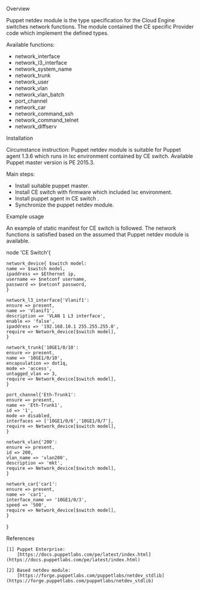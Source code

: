 Overview

Puppet netdev module is the type specification for the Cloud Engine switches network functions. The module contained the CE specific Provider code which implement the defined types.

Available functions:
 - network_interface
 - network_l3_interface
 - network_system_name
 - network_trunk
 - network_user
 - network_vlan
 - network_vlan_batch
 - port_channel
 - network_car
 - network_command_ssh
 - network_command_telnet
 - network_diffserv

Installation

Circumstance instruction:
Puppet netdev module is suitable for Puppet agent 1.3.6 which runs in lxc environment contained by CE switch.
Available Puppet master version is PE 2015.3. 

Main steps:
 - Install suitable puppet master.
 - Install CE switch with firmware which included lxc environment.
 - Install puppet agent in CE switch .
 - Synchronize the puppet netdev module.

Example usage

An example of static manifest for CE switch is followed. The network functions is satisfied based on the assumed that Puppet netdev module is available.

node 'CE Switch'{
    
	network_device{ $switch model:
	name => $switch model,
	ipaddress => $Ethernet ip,
	username => $netconf username,
	password => $netconf password,
	}
	
	network_l3_interface{'Vlanif1':
    ensure => present,
	name => 'Vlanif1',
	description => 'VLAN 1 L3 interface',
	enable => 'false',
	ipaddress => '192.168.10.1 255.255.255.0',
	require => Network_device[$switch model],
	}
	
	network_trunk{'10GE1/0/10':
	ensure => present,
	name => '10GE1/0/10',
	encapsulation => dot1q,
	mode => 'access',
    untagged_vlan => 3, 
	require => Network_device[$switch model],
    }
	
	port_channel{'Eth-Trunk1':
	ensure => present,
	name => 'Eth-Trunk1',
	id => '1',
	mode => disabled,
    interfaces => ['10GE1/0/6','10GE1/0/7'],	
	require => Network_device[$switch model],
    }
	
	network_vlan{'200':
	ensure => present,
	id => 200,
	vlan_name => 'vlan200',
    description => 'mkt', 
	require => Network_device[$switch model],
	}
    
	network_car{'car1':
	ensure => present,
	name => 'car1',
	interface_name => '10GE1/0/3',
	speed => '500',
    require => Network_device[$switch model],
    }
}  

References

    [1] Puppet Enterprise: 
        [https://docs.puppetlabs.com/pe/latest/index.html](https://docs.puppetlabs.com/pe/latest/index.html)

    [2] Based netdev module:
        [https://forge.puppetlabs.com/puppetlabs/netdev_stdlib](https://forge.puppetlabs.com/puppetlabs/netdev_stdlib)
